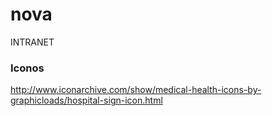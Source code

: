# nova
INTRANET


### Iconos
http://www.iconarchive.com/show/medical-health-icons-by-graphicloads/hospital-sign-icon.html


